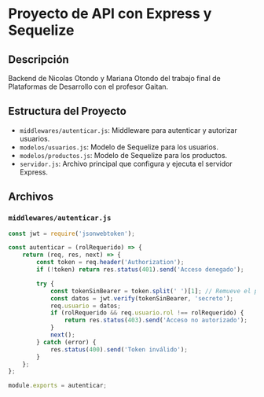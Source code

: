# Proyecto de API con Express y Sequelize

## Descripción

Backend de Nicolas Otondo y Mariana Otondo del trabajo final de Plataformas de Desarrollo con el profesor Gaitan.

## Estructura del Proyecto

- `middlewares/autenticar.js`: Middleware para autenticar y autorizar usuarios.
- `modelos/usuarios.js`: Modelo de Sequelize para los usuarios.
- `modelos/productos.js`: Modelo de Sequelize para los productos.
- `servidor.js`: Archivo principal que configura y ejecuta el servidor Express.

## Archivos

### `middlewares/autenticar.js`

```javascript
const jwt = require('jsonwebtoken');

const autenticar = (rolRequerido) => {
    return (req, res, next) => {
        const token = req.header('Authorization');
        if (!token) return res.status(401).send('Acceso denegado');

        try {
            const tokenSinBearer = token.split(' ')[1]; // Remueve el prefijo "Bearer"
            const datos = jwt.verify(tokenSinBearer, 'secreto');
            req.usuario = datos;
            if (rolRequerido && req.usuario.rol !== rolRequerido) {
                return res.status(403).send('Acceso no autorizado');
            }
            next();
        } catch (error) {
            res.status(400).send('Token inválido');
        }
    };
};

module.exports = autenticar;

